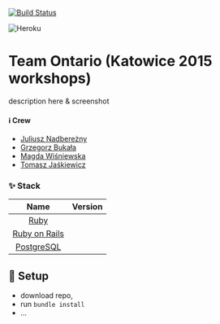 [![Build Status](https://travis-ci.org/netguru-training/team-ontario.svg?branch=master)](https://travis-ci.org/netguru-training/team-ontario)

![Heroku](https://heroku-badge.herokuapp.com/?app=lit-crag-4267)

# Team Ontario (Katowice 2015 workshops)

description here & screenshot

#### :information_source: Crew
- [Juliusz Nadbereżny](https://github.com/nadberezny)
- [Grzegorz Bukała](https://github.com/Walter87)
- [Magda Wiśniewska](https://github.com/mejcz)
- [Tomasz Jaśkiewicz](https://github.com/tomajask)

### :sparkles: Stack

| Name |  Version |
| :--: | :---: |
| [Ruby](https://www.ruby-lang.org) | |
| [Ruby on Rails](http://www.rubyonrails.org/) | |
| [PostgreSQL](http://www.postgresql.org/) | |

## :hammer: Setup

- download repo,
- run `bundle install`
- ...
